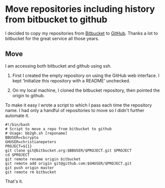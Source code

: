 # Move repositories including history from bitbucket to github

I decided to copy my repositories from
[Bitbucket](https://bitbucket.org/) to
[GitHub](https://github.com/).
Thanks a lot to bitbucket for the great service all those years.

## Move

I am accessing both bitbucket and github using ssh.

1. First I created the empty repository on using the GitHub web
   interface.
   I kept 'Initialize this repository with a README' unchecked.

2. On my local machine, I cloned the bitbucket repository, then
   pointed the origin to github.

To make it easy I wrote a script to which I pass each time the
repository name. I had only a handful of repositories to move so
I didn't further automate it.

~~~~
#!/bin/bash
# Script to move a repo from bitbucket to github
# Usage: bb2gh.sh [reponame]
BBUSER=cbcrypto
GHUSER=christianepeters
PROJECT=${1}
git clone git@bitbucket.org:$BBUSER/$PROJECT.git $PROJECT
cd $PROJECT
git remote rename origin bitbucket
git remote add origin git@github.com:$GHUSER/$PROJECT.git
git push origin master
git remote rm bitbucket
~~~~

That's it.

